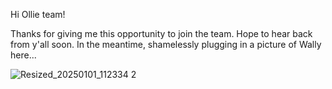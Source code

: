 Hi Ollie team!

Thanks for giving me this opportunity to join the team. Hope to hear back from y'all soon. In the meantime, shamelessly plugging in a picture of Wally here...

![Resized_20250101_112334 2](https://github.com/user-attachments/assets/5c8a1e6a-8e60-4b15-8dff-4a13669cd9ba)
